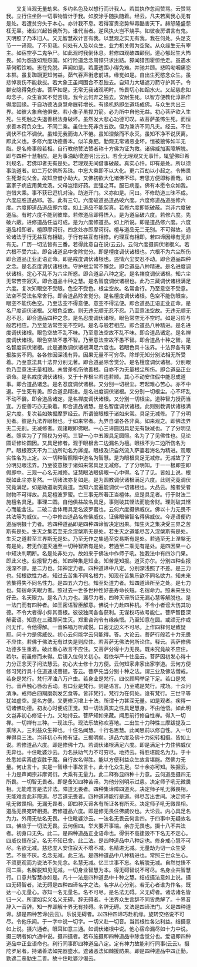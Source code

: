 <!-- { "loadSidebar": true } -->
　　又复当观无量劫来。多约名色及以想行而计我人。若其执作忽闻赞骂。云赞骂我。立行住坐卧一切事物皆计于我。如胶涂手随执随着。经云。凡夫若离我心无有是处。若遭贫穷失于本心。亦计我不息。若得富贵恣势纵毒酷害天下。赫怒隆盛怨枉无辜。诸业兴起皆我所为。谁代当者。逆风执火岂不烧手。如彼夜房谓言有鬼。天明照了乃本旧人。又无智慧故计言有我。以慧观之实无有我。我在何处。头足支节一一谛观。了不见我。何处有人及以众生。业力机关假为空聚。从众缘生无有宰主。如宿空亭二鬼争尸。如此观时我倒休息。若修四观破四颠倒。道心郁起生大怖畏。如为怨逐如叛怨国。如行险道念念周慞只求出路。獐闻猎围霍惊绝走。虽遇水草何暇饮啖。志在免脱。声闻如是。若鹿透围小得免难。并驰并顾。悲鸣呦咽痛恋本群。虽复踟蹰更知何益。茹气吞声衔悲前进。缘觉如是。自出生死愍念众生。虽悲悼哀伤不能救拔。若大象王虽闻围合不忍独去。自知力大堪遮刀箭守护其子。令群安隐得免伤害。菩萨如是。无常无我诸观明时。怖畏切心如蹈水火。又起慈悲如母念子。众生盲冥不觉苦烧。我今云何弃之独去。安耐生死。以智方便教化淳熟作得度因缘。于自功德法身慧命展转增长。有缘机熟即坐道场成佛。与众生共出三界。如彼大象自他俱安。若小象子虽捍刀箭。必为所中自他无益。初心菩萨欲入生死。生死触之失退善根法身破坏。虽然发大悲心功德可叹。故菩萨虽怖生死。而恒求善本荷负众生。不同二乘。虽住生死非贪五欲。但为兼济不同凡夫。经云。不住调伏不住不调伏。虽知无我而诲人不倦。虽知涅槃而不永灭。虽知不净不说厌离。即此义也。多修六度功德善本。似羊身肥。勤观无常诸恶业坏。恒被狼怖如羊无脂。是名修事般若相。自行教他赞法赞者称十方佛为证为救。诸佛威加离障解脱。即与四种十慧相应。是为事油助增道明(云云)。若全无理观又无事忏。辄望佛印希利规名。若佛印者无有是处。若理观无间借事破蔽。真实心忏。印有是处。所以须事助道者。如二万亿佛所系珠。中忘大乘即不以大化。更六百劫以小起之。令怖畏生死渐向父舍。故知应借小助大。又佛初欲大化诸佛不印。若思方便即称善哉。如富家子病应用黄龙汤。父母岂惜好药。宜强之耳。服已病差。佛有本愿令众如我。岂惜大乘。事不获已逗机对治。助道开门。义亦如是。问曰。不修助道三昧不成。六度应胜道品耶。答。此有三句。六度破道品道品破六度。六度修道品道品修六度。六度即道品道品即六度。如上道品不能契真。若修六度即能破蔽。岂非六度破道品。有时六度不能到彼岸。若修道品即得悟入。是为道品破六度。若修六度。先破六蔽。进修道品任运可成。是为六度修道品。如上所说。即是道品修六度。六度道品相即者。檀即摩诃衍。四念处亦即摩诃衍。檀与道品无二无别。不可得故。通论诸法于行无益互有相破。于行有益互有相修。约理互有相即。若四谛因缘有无非有无。广历一切法皆有三番。若得此意自在说(云云)。云何六度摄调伏诸根义。若六根不受六尘。即合诸道品中舍除觉分。即是檀度调伏诸根也。六根不为六尘所伤即合道品正业正语正命。即是戒度调伏诸根也。违情六尘安忍不动。即合道品四种之念。是名忍度调伏诸根也。守护根尘常不懈怠。即合道品八种精进。是名进度调伏诸根。定心不乱不为六尘所惑。即合道品八种之定。是名禅度调伏诸根。知六尘无常苦空寂灭。即合道品十种之慧。是名智度调伏诸根也。此乃三藏调伏诸根满足六度。复次知眼空不受眼。色空不受色。根尘空故。名常舍行。乃至意空不受意。法空不受法名常舍行。即合道品除舍觉分。是名檀度调伏诸根。色空不能伤眼空。眼空不能伤色空。乃至法空不得意便。意空不得法便。即合道品正语正业正命。是名尸度调伏诸根。又眼色空故。则无违无顺无忍不忍。乃至意法空故。无违无顺无忍不忍。即合道品四种之念。是名忍度调伏诸根。眼色常空无不空时。如是习应与般若相应。乃至意法常空无不空时。是名与般若相应。即合道品八种精进。是名进度调伏诸根。眼色空故不乱不味。乃至意法空故不乱不味。即合道品诸定。是名禅度调伏诸根。眼色空故不愚不智。乃至意法空故不愚不智。即合道品十种之智。是名智度调伏诸根。此是通教调伏诸根满足六度也。若眼色具十法界。十法界各有果报胜劣不同。各各修因深浅有异。因果无量不可穷尽。除却无知分别法相无所受着。乃至意法具十法界分别无著。即合道品除舍觉分。是名檀度调伏诸根。分别眼色乃至意法无量相貌。未曾差机伤他善根。自亦不为无量根尘所伤。即合道品正业语命。是名戒度调伏诸根。又于十界根尘若违若顺。其心不动安住假中能忍成道事。即合道品诸念。是名忍度调伏诸根。又分别一切根尘。若起难心苦心。亦不中退。于生死有勇。即合道品精进。是名进度调伏诸根。又分别一切根尘。心不坏乱不动不僻。即合道品诸定。是名禅度调伏诸根。又分别一切根尘。道种智力授药当宜。方便善巧亦无染着。即合道品诸慧。是名智度调伏诸根。此则别教调伏诸根满足六度。复次若如殃掘摩罗经云。所谓彼眼根于诸如来常。具足无减修。了了分明见者。彼是九法界眼根也。于如来常者。九界自谓各各非真。如来观之。即佛法界无二无别。无减修者。观诸眼即佛眼。一心三谛圆因具足无有缺减也。了了分明见者。照实为了了照权为分明。三智一心中五眼具足圆照。名为了了见佛性也。见论圆证修论圆因。又具足修者。观于眼根舍二边漏名为檀。眼根不为二边所伤名为尸。眼根寂灭不为二边所动名为羼提。眼根及识自然流入萨婆若海名为精进。观眼实性名为上定。以一切种智照眼中道名为智慧。是为眼根具足无减修。无减故了了分明见眼法界。乃至彼意根于诸如来常具足无减修。了了分明知。于一一根即空即假即中。三观一心名无减修。证慧眼法眼佛眼一心中得。名了了见。皆如上说。根既如此尘亦复然。一切诸法亦复如是。是为圆教调伏诸根满足六度。此则究竟调伏究竟满足。如是助道助究竟道。当知六度遍能调伏一切诸根也。大品云。施者受者财物不可得故。具足檀波罗蜜。亡三事无所著正当檀体。应是具足者。行于财法二施檀名具足。事理二圆。自他俱益故名具足。事则破其悭法而能舍财。理则破其悭心而能舍法。二破二舍体用具足名波罗蜜也。云何六度摄佛威仪。佛以十力无畏不共法等为威仪。一心中修四道品名修佛威仪。证佛眼佛智名得佛威仪。今逐语便约道品明摄十力者。若四种道品即是四种四谛智决定因果。知生灭之集决受三界之苦斯有是处。生灭之集若至无余涅槃斯无是处。若生灭之道能尽苦入涅槃斯有是处。生灭之道若至三界斯无是处。乃至无作之集通至变易斯有是处。若通至无上涅槃无有是处。若无作道灭通至一切种智斯有是处。若通至二乘无有是处。是四因果一心中知决判明断。名是处非处力。故如来于佛法中作师子吼。独我法中有四沙门果。即此义也。业报智力者。知四种集是知业。知苦是知报。道灭亦尔。分别四种业报浅深不谬。是二力也。知禅定力者。四种道谛中八定。分别深浅照了不差。是三力也。知根欲性力者。知过去苦集不同名根力。知现在苦集乐欲不同名欲力。知未来苦集得失不同名性力。是四五六力也。知至处道力者。知四道谛所至之处。是七力也。知宿命天眼力者。照过去一世多世种性好恶寿命长短。名宿命力。照未来生处好丑。名天眼力。是名八九力也。漏尽力者。四种灭谛所证无漏心慧等解脱也。是一法门而有四种者。如王密语智臣解意。佛说十力赴四种机。不令小者谤大伤其功德。不令大者得小抑其善根。彼彼独闻各各获利。无谋权巧故号能仁。菩萨智臣深解密语。知意在三藏即问生灭。郑重咨询令有缘疾悟。乃至知意在圆。或颂无作或问无作。令他得解。一音殊唱万听咸悦。口密无边义不可尽。上作四释何足致疑耶。问十力是佛威仪。初心云何能学云何能得。答。大论云。菩萨行般若十力无畏不应住。若佛于佛法无有过失是则应住。若菩萨无佛法何所论住。释云。菩萨修佛功德多生重着。破此重心故言不应住。又菩萨分得十力无畏。既未究竟故不应住。若尔。前虽修而未得。后语入位何关初心。若依华严十住品云。菩萨因初发心得十力分正念天子问法慧云。初心大士修十力方便。云何知家非家出家学道。云何方便修习梵行具十住道速成菩提。答云。菩萨先当分别十种之法。谓三业及佛法僧戒。若身是梵行。梵行浑浊八万户虫。若身业是梵行。四仪顾眄举足下足。若口是梵行。音声触心唇齿舌动。若口业是梵行。则是语言。乃至戒是梵行。戒场。十众问清净。戒师白四羯磨剃发乞食等。皆非梵行。梵行为在何处。谁有梵行。三世平等犹如虚空。是名方便。又更修习增上十法。所谓十力甚深无量。如是观者。疾得一切诸佛功德。初发心时便成正觉。知一切法真实之性具足慧身。不由他悟。如此明文岂非初心修证十力。又地持云。菩萨知如来藏。闻思前行修自性禅。得入一切禅。一切禅有三种。一现法乐。现法乐故称欢喜地。二出生十力种性三摩跋提及二乘除入。三利益众生禅也。十住名闻慧。十行名思慧。此闻思前以修自性。入一切禅得具三法。岂非初心有修有证。三据明矣。道品六度及佛十力宛转相摄。皆如上说。若修道品六度。即是修佛十力。若调伏诸根满足六度。即是满足十力住佛威仪无异也。十住毗婆沙云。力名扶助气力不可穷尽。地持云。得胜堪能名为力。于十处悉如实离虚妄胜于魔。自行故名得胜。能以方便利益众生故言堪能。然佛力无量。何止言十。实是一智缘十事故言十。此十化众生足。举十余亦可知。殃掘云。十力是声闻宗非摩诃衍。大乘有无量力。此二释弥显四种十力意。云何道品摄四无所畏。一切智无畏者。即是备知四种苦谛。为他分别明示过患。决定师子吼无微畏相。无能难言是法非法。障道无畏者。四种集谛障四道灭。决定师子吼无微畏相。无能难言此非障道。尽苦道无畏者。四种道谛能行是道。得尽苦出世间。决定师子吼无微畏相。无漏无畏者。即四种灭谛各有所证各有所灭。决定师子吼无微畏相。道品无畏宛转相摄。若修道品六度。即是修无畏住佛威仪也。大论云。内心具足名为力。外用无怯名无畏。十住毗婆沙云。一法名无畏云何言四。于四事中无疑故名四。佛应于一切法无畏。云何但四。举大要开事端。余亦无畏也。摄十八不共法者。初身口无失。此二。是四种道品正业语命也。得供不高逢毁不下名无不定心。四威仪恒在定。名无不知已舍。此二法。是四种道品中八种定也。修身戒心慧不可尽。名欲无减。慈悲度人安住寂灭不增不减。名精进无减。无量劫为切一众生受苦。不疲不厌。名念无减。此三法。是四种道品中八种精进也。常照三世众生心。不须更观而为说法不失先念。名慧无减。忆三世事不忘。名解脱无减。自然觉悟不同二乘。名解脱知见无减。一切身业智慧为本。得无碍智说不可尽。名身业共智慧行。口意共智慧亦如是。凡十一法是四种道品中十种之慧。结成摄法意如上说。摄四无碍智者。法无碍是四种四谛名字之法。名字从心分别。若无心者谁为作名。既达一心无量心。亦知一名无量名。名不可尽。是名法无碍。义无碍者。诸法诸名皆归一义。所谓如实义名义无碍。辞无碍者。十法界众生言辞不同皆悉解了。十界音辞入一音辞。知一界即解十界无有挂碍。名辞无碍。又法是四谛法门。义是四种道谛。辞是四种苦谛(云云)。乐说无碍者。以四种四谛巧赴机缘。旋转交络说不可尽。令他乐闻。于一字中说一切字。一切义赴一切音。当其根性各沾利益。结摄意如上说。摄六通者。眼耳如意三通。如调伏诸根中说。他心宿命漏尽如十力中说。摄三明者如六通中说。摄四摄者。若布施摄即四种道品中除舍觉分也。爱语即四种道品中正业语命也。利行同事即四种道品八定。定有神力故能利行同事(云云)。摄陀罗尼者。持诸善法如完器盛水。遮诸恶法如棘援防果。即是四种道品中四正勤。勤遮二恶勤生二善。故十住毗婆沙偈云。
